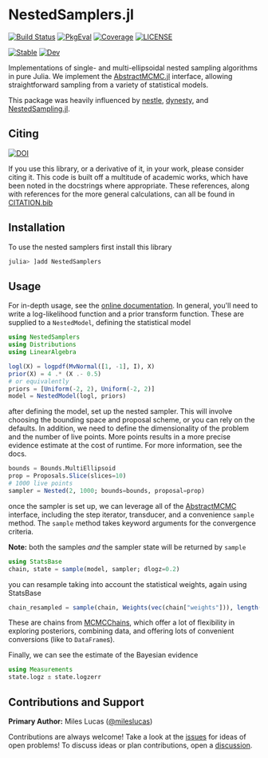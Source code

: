 
# NestedSamplers.jl

[![Build Status](https://github.com/TuringLang/NestedSamplers.jl/workflows/CI/badge.svg?branch=main)](https://github.com/TuringLang/NestedSamplers.jl/actions)
[![PkgEval](https://juliaci.github.io/NanosoldierReports/pkgeval_badges/N/NestedSamplers.svg)](https://juliaci.github.io/NanosoldierReports/pkgeval_badges/report.html)
[![Coverage](https://codecov.io/gh/TuringLang/NestedSamplers.jl/branch/main/graph/badge.svg)](https://codecov.io/gh/TuringLang/NestedSamplers.jl)
[![LICENSE](https://img.shields.io/github/license/TuringLang/NestedSamplers.jl?color=yellow)](LICENSE)

[![Stable](https://img.shields.io/badge/docs-stable-blue.svg)](https://TuringLang.github.io/NestedSamplers.jl/stable)
[![Dev](https://img.shields.io/badge/docs-dev-blue.svg)](https://TuringLang.github.io/NestedSamplers.jl/dev)

Implementations of single- and multi-ellipsoidal nested sampling algorithms in pure Julia. We implement the [AbstractMCMC.jl](https://github.com/TuringLang/abstractmcmc.jl) interface, allowing straightforward sampling from a variety of statistical models.

This package was heavily influenced by [nestle](https://github.com/kbarbary/nestle), [dynesty](https://github.com/joshspeagle/dynesty), and [NestedSampling.jl](https://github.com/kbarbary/NestedSampling.jl).

## Citing

[![DOI](https://zenodo.org/badge/DOI/10.5281/zenodo.3950594.svg)](https://doi.org/10.5281/zenodo.3950594)

If you use this library, or a derivative of it, in your work, please consider citing it. This code is built off a multitude of academic works, which have been noted in the docstrings where appropriate. These references, along with references for the more general calculations, can all be found in [CITATION.bib](CITATION.bib)

## Installation

To use the nested samplers first install this library

```julia
julia> ]add NestedSamplers
```

## Usage

For in-depth usage, see the [online documentation](https://TuringLang.github.io/NestedSamplers.jl/dev/). In general, you'll need to write a log-likelihood function and a prior transform function. These are supplied to a `NestedModel`, defining the statistical model

```julia
using NestedSamplers
using Distributions
using LinearAlgebra

logl(X) = logpdf(MvNormal([1, -1], I), X)
prior(X) = 4 .* (X .- 0.5)
# or equivalently
priors = [Uniform(-2, 2), Uniform(-2, 2)]
model = NestedModel(logl, priors)
```

after defining the model, set up the nested sampler. This will involve choosing the bounding space and proposal scheme, or you can rely on the defaults. In addition, we need to define the dimensionality of the problem and the number of live points. More points results in a more precise evidence estimate at the cost of runtime. For more information, see the docs.

```julia
bounds = Bounds.MultiEllipsoid
prop = Proposals.Slice(slices=10)
# 1000 live points
sampler = Nested(2, 1000; bounds=bounds, proposal=prop)
```

once the sampler is set up, we can leverage all of the [AbstractMCMC](https://github.com/turinglang/abstractmcmc.jl) interface, including the step iterator, transducer, and a convenience `sample` method. The `sample` method takes keyword arguments for the convergence criteria.

**Note:** both the samples *and* the sampler state will be returned by `sample`

```julia
using StatsBase
chain, state = sample(model, sampler; dlogz=0.2)
```

you can resample taking into account the statistical weights, again using StatsBase

```julia
chain_resampled = sample(chain, Weights(vec(chain["weights"])), length(chain))
```

These are chains from [MCMCChains](https://github.com/turinglang/mcmcchains.jl), which offer a lot of flexibility in exploring posteriors, combining data, and offering lots of convenient conversions (like to `DataFrame`s).

Finally, we can see the estimate of the Bayesian evidence

```julia
using Measurements
state.logz ± state.logzerr
```

## Contributions and Support

**Primary Author:** Miles Lucas ([@mileslucas](https://github.com/mileslucas))

Contributions are always welcome! Take a look at the [issues](https://github.com/TuringLang/NestedSamplers.jl/issues) for ideas of open problems! To discuss ideas or plan contributions, open a [discussion](https://github.com/TuringLang/NestedSamplers.jl/discussions).
